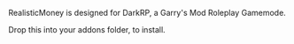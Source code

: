 RealisticMoney is designed for DarkRP, a Garry's Mod Roleplay Gamemode.


Drop this into your addons folder, to install.
